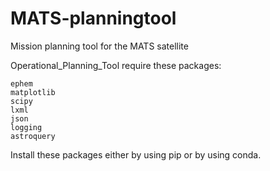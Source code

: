 # MATS-planningtool
Mission planning tool for the MATS satellite

Operational_Planning_Tool require these packages:
    
    ephem
    matplotlib
    scipy
    lxml
    json
    logging
    astroquery
    
Install these packages either by using pip or by using conda. 
